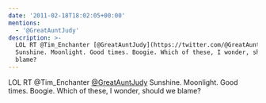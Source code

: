 ```yaml
---
date: '2011-02-18T18:02:05+00:00'
mentions:
  - '@GreatAuntJudy'
description: >-
  LOL RT @Tim_Enchanter [@GreatAuntJudy](https://twitter.com/@GreatAuntJudy)
  Sunshine. Moonlight. Good times. Boogie. Which of these, I wonder, should we
  blame?
---
```

LOL RT @Tim_Enchanter [@GreatAuntJudy](https://twitter.com/@GreatAuntJudy) Sunshine. Moonlight. Good times. Boogie. Which of these, I wonder, should we blame?
